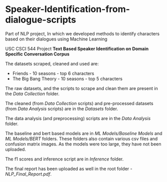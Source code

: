 # Speaker-Identification-from-dialogue-scripts
Part of NLP project, In which we developed methods to identify characters based on their dialogues using Machine Learning

USC CSCI 544 Project **Text Based Speaker Identification on Domain Specific Conversation Corpus**

The datasets scraped, cleaned and used are:
* Friends - 10 seasons - top 6 characters
* The Big Bang Theory - 10 seasons - top 5 characters

The raw datasets, and the scripts to scrape and clean them are present in the *Data Collection* folder.

The cleaned (from *Data Collection* scripts) and pre-processed datasets (from *Data Analysis* scripts) are in the *Datasets* folder.

The data analysis (and preprocessing) scripts are in the *Data Analysis* folder.

The baseline and bert based models are in *ML Models/Baseline Models* and *ML Models/BERT* folders. These folders also contain various csv files and confusion matrix images. As the models were too large, they have not been uploaded.

The f1 scores and inference script are in *Inference* folder.

The final report has been uploaded as well in the root folder - *NLP_Final_Report.pdf*.